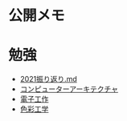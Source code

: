 # 公開メモ
# 勉強
- [2021振り返り.md](study/20211225_2021振り返り.md)
- [コンピューターアーキテクチャ](study/コンピューターアーキテクチャ.md)
- [電子工作](study/電子工作.md)
- [色彩工学](study/色彩工学.md)
